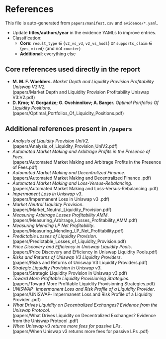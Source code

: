 # References

This file is auto-generated from `papers/manifest.csv` and `evidence/*.yaml`.
- Update **titles/authors/year** in the evidence YAMLs to improve entries.
- Classification:
  - **Core**: `result_type` ∈ {`v2_vs_v3`, `v2_vs_hodl`} or `supports_claim` ∈ {`yes`, `mixed`} (and not `counter`)
  - **Additional**: everything else

## Core references used directly in the report

- **M. M. F. Woelders.** *Market Depth and Liquidity Provision Profitability Uniswap V3:V2.*  
  (papers/Market Depth and Liquidity Provision Profitability Uniswap V3:V2.pdf)
- **D. Kroo; V. Gorgadze; G. Ovchinnikov; A. Barger.** *Optimal Portfolios Of Liquidity Positions.*  
  (papers/Optimal_Portfolios_Of_Liquidity_Positions.pdf)

## Additional references present in `/papers`

- *Analysis of Liquidity Provision UniV2*.  
  (papers/Analysis_of_Liquidity_Provision_UniV2.pdf)
- *Automated Market Making and Arbitrage Profits in the Presence of Fees*.  
  (papers/Automated Market Making and Arbitrage Profits in the Presence of Fees.pdf)
- *Automated Market Making and Decentralized Finance*.  
  (papers/Automated Market Making and Decentralized Finance .pdf)
- *Automated Market Making and Loss-Versus-Rebalancing*.  
  (papers/Automated Market Making and Loss-Versus-Rebalancing .pdf)
- *Impermanent Loss in Uniswap v3*.  
  (papers/Impermanent Loss in Uniswap v3 .pdf)
- *Market Neutral Liquidity Provision*.  
  (papers/Market_Neutral_Liquidity_Provision.pdf)
- *Measuring Arbitrage Losses Profitability AMM*.  
  (papers/Measuring_Arbitrage_Losses_Profitability_AMM.pdf)
- *Measuring Mending LP Net Profitability*.  
  (papers/Measuring_Mending_LP_Net_Profitability.pdf)
- *Predictable Losses of Liquidity Provision*.  
  (papers/Predictable_Losses_of_Liquidity_Provision.pdf)
- *Price Discovery and Efficiency in Uniswap Liquidity Pools*.  
  (papers/Price Discovery and Efficiency in Uniswap Liquidity Pools.pdf)
- *Risks and Returns of Uniswap V3 Liquidity Providers*.  
  (papers/Risks and Returns of Uniswap V3 Liquidity Providers.pdf)
- *Strategic Liquidity Provision in Uniswap v3*.  
  (papers/Strategic Liquidity Provision in Uniswap v3.pdf)
- *Toward More Profitable Liquidity Provisioning Strategies*.  
  (papers/Toward More Profitable Liquidity Provisioning Strategies.pdf)
- *UNISWAP- Impermanent Loss and Risk Profile of a Liquidity Provider*.  
  (papers/UNISWAP- Impermanent Loss and Risk Profile of a Liquidity Provider .pdf)
- *What Drives Liquidity on Decentralized Exchanges? Evidence from the Uniswap Protocol*.  
  (papers/What Drives Liquidity on Decentralized Exchanges? Evidence from the Uniswap Protocol .pdf)
- *When Uniswap v3 returns more fees for passive LPs*.  
  (papers/When Uniswap v3 returns more fees for passive LPs .pdf)
